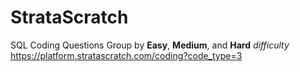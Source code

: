 # StrataScratch
SQL Coding Questions
Group by **Easy**, **Medium**, and **Hard** *difficulty*
https://platform.stratascratch.com/coding?code_type=3
